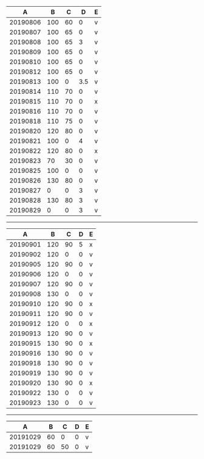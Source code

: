 A|B|C|D|E
---|---|---|---|---
20190806|100|60|0|v
20190807|100|65|0|v
20190808|100|65|3|v
20190809|100|65|0|v
20190810|100|65|0|v
20190812|100|65|0|v
20190813|100|0|3.5|v
20190814|110|70|0|v
20190815|110|70|0|x
20190816|110|70|0|v
20190818|110|75|0|v
20190820|120|80|0|v
20190821|100|0|4|v
20190822|120|80|0|x
20190823|70|30|0|v
20190825|100|0|0|v
20190826|130|80|0|v
20190827|0|0|3|v
20190828|130|80|3|v
20190829|0|0|3|v

---

A|B|C|D|E
---|---|---|---|---
20190901|120|90|5|x
20190902|120|0|0|v
20190905|120|90|0|v
20190906|120|0|0|v
20190907|120|90|0|v
20190908|130|0|0|v
20190910|120|90|0|x
20190911|120|90|0|v
20190912|120|0|0|x
20190913|120|90|0|v
20190915|130|90|0|x
20190916|130|90|0|v
20190918|130|90|0|v
20190919|130|90|0|v
20190920|130|90|0|x
20190922|130|0|0|v
20190923|130|0|0|v

---

A|B|C|D|E
---|---|---|---|---
20191029|60|0|0|v
20191029|60|50|0|v